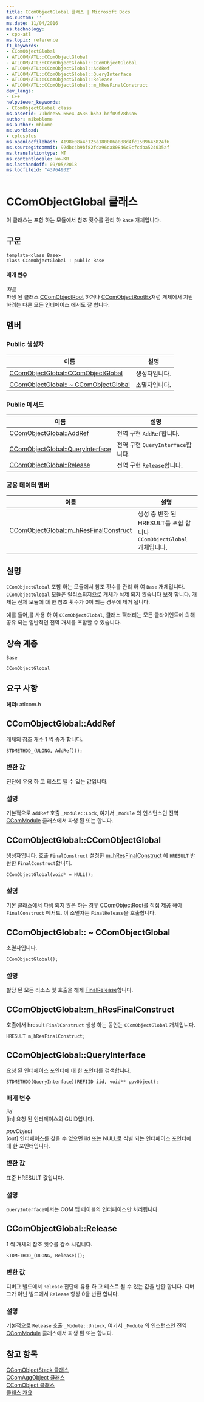 ```yaml
---
title: CComObjectGlobal 클래스 | Microsoft Docs
ms.custom: ''
ms.date: 11/04/2016
ms.technology:
- cpp-atl
ms.topic: reference
f1_keywords:
- CComObjectGlobal
- ATLCOM/ATL::CComObjectGlobal
- ATLCOM/ATL::CComObjectGlobal::CComObjectGlobal
- ATLCOM/ATL::CComObjectGlobal::AddRef
- ATLCOM/ATL::CComObjectGlobal::QueryInterface
- ATLCOM/ATL::CComObjectGlobal::Release
- ATLCOM/ATL::CComObjectGlobal::m_hResFinalConstruct
dev_langs:
- C++
helpviewer_keywords:
- CComObjectGlobal class
ms.assetid: 79bdee55-66e4-4536-b5b3-bdf09f78b9a6
author: mikeblome
ms.author: mblome
ms.workload:
- cplusplus
ms.openlocfilehash: 4198e08a4c126a180006a088d4fc1509643824f6
ms.sourcegitcommit: 92dbc4b9bf82fda96da80846c9cfcdba524035af
ms.translationtype: MT
ms.contentlocale: ko-KR
ms.lasthandoff: 09/05/2018
ms.locfileid: "43764932"
---
```

# <a name="ccomobjectglobal-class"></a>CComObjectGlobal 클래스

이 클래스는 포함 하는 모듈에서 참조 횟수를 관리 하 `Base` 개체입니다.

## <a name="syntax"></a>구문

```
template<class Base>
class CComObjectGlobal : public Base
```

#### <a name="parameters"></a>매개 변수

*자료*  
파생 된 클래스 [CComObjectRoot](../../atl/reference/ccomobjectroot-class.md) 하거나 [CComObjectRootEx](../../atl/reference/ccomobjectrootex-class.md)처럼 개체에서 지원 하려는 다른 모든 인터페이스 에서도 잘 합니다.

## <a name="members"></a>멤버

### <a name="public-constructors"></a>Public 생성자

|이름|설명|
|----------|-----------------|
|[CComObjectGlobal::CComObjectGlobal](#ccomobjectglobal)|생성자입니다.|
|[CComObjectGlobal:: ~ CComObjectGlobal](#dtor)|소멸자입니다.|

### <a name="public-methods"></a>Public 메서드

|이름|설명|
|----------|-----------------|
|[CComObjectGlobal::AddRef](#addref)|전역 구현 `AddRef`합니다.|
|[CComObjectGlobal::QueryInterface](#queryinterface)|전역 구현 `QueryInterface`합니다.|
|[CComObjectGlobal::Release](#release)|전역 구현 `Release`합니다.|

### <a name="public-data-members"></a>공용 데이터 멤버

|이름|설명|
|----------|-----------------|
|[CComObjectGlobal::m_hResFinalConstruct](#m_hresfinalconstruct)|생성 중 반환 된 HRESULT를 포함 합니다 `CComObjectGlobal` 개체입니다.|

## <a name="remarks"></a>설명

`CComObjectGlobal` 포함 하는 모듈에서 참조 횟수를 관리 하 여 `Base` 개체입니다. `CComObjectGlobal` 모듈은 릴리스되지으로 개체가 삭제 되지 않습니다 보장 합니다. 개체는 전체 모듈에 대 한 참조 횟수가 0이 되는 경우에 제거 됩니다.

예를 들어,를 사용 하 여 `CComObjectGlobal`, 클래스 팩터리는 모든 클라이언트에 의해 공유 되는 일반적인 전역 개체를 포함할 수 있습니다.

## <a name="inheritance-hierarchy"></a>상속 계층

`Base`

`CComObjectGlobal`

## <a name="requirements"></a>요구 사항

**헤더:** atlcom.h

##  <a name="addref"></a>  CComObjectGlobal::AddRef

개체의 참조 개수 1 씩 증가 합니다.

```
STDMETHOD_(ULONG, AddRef)();
```

### <a name="return-value"></a>반환 값

진단에 유용 하 고 테스트 될 수 있는 값입니다.

### <a name="remarks"></a>설명

기본적으로 `AddRef` 호출 `_Module::Lock`, 여기서 `_Module` 의 인스턴스인 전역 [CComModule](../../atl/reference/ccommodule-class.md) 클래스에서 파생 된 또는 합니다.

##  <a name="ccomobjectglobal"></a>  CComObjectGlobal::CComObjectGlobal

생성자입니다. 호출 `FinalConstruct` 설정한 [m_hResFinalConstruct](#m_hresfinalconstruct) 에 `HRESULT` 반환한 `FinalConstruct`합니다.

```
CComObjectGlobal(void* = NULL));
```

### <a name="remarks"></a>설명

기본 클래스에서 파생 되지 않은 하는 경우 [CComObjectRoot](../../atl/reference/ccomobjectroot-class.md)를 직접 제공 해야 `FinalConstruct` 메서드. 이 소멸자는 `FinalRelease`을 호출합니다.

##  <a name="dtor"></a>  CComObjectGlobal:: ~ CComObjectGlobal

소멸자입니다.

```
CComObjectGlobal();
```

### <a name="remarks"></a>설명

할당 된 모든 리소스 및 호출을 해제 [FinalRelease](ccomobjectrootex-class.md#finalrelease)합니다.

##  <a name="m_hresfinalconstruct"></a>  CComObjectGlobal::m_hResFinalConstruct

호출에서 hresult `FinalConstruct` 생성 하는 동안는 `CComObjectGlobal` 개체입니다.

```
HRESULT m_hResFinalConstruct;
```

##  <a name="queryinterface"></a>  CComObjectGlobal::QueryInterface

요청 된 인터페이스 포인터에 대 한 포인터를 검색합니다.

```
STDMETHOD(QueryInterface)(REFIID iid, void** ppvObject);
```

### <a name="parameters"></a>매개 변수

*iid*  
[in] 요청 된 인터페이스의 GUID입니다.

*ppvObject*  
[out] 인터페이스를 찾을 수 없으면 iid 또는 NULL로 식별 되는 인터페이스 포인터에 대 한 포인터입니다.

### <a name="return-value"></a>반환 값

표준 HRESULT 값입니다.

### <a name="remarks"></a>설명

`QueryInterface`에서는 COM 맵 테이블의 인터페이스만 처리됩니다.

##  <a name="release"></a>  CComObjectGlobal::Release

1 씩 개체의 참조 횟수를 감소 시킵니다.

```
STDMETHOD_(ULONG, Release)();
```

### <a name="return-value"></a>반환 값

디버그 빌드에서 `Release` 진단에 유용 하 고 테스트 될 수 있는 값을 반환 합니다. 디버그가 아닌 빌드에서 `Release` 항상 0을 반환 합니다.

### <a name="remarks"></a>설명

기본적으로 `Release` 호출 `_Module::Unlock`, 여기서 `_Module` 의 인스턴스인 전역 [CComModule](../../atl/reference/ccommodule-class.md) 클래스에서 파생 된 또는 합니다.

## <a name="see-also"></a>참고 항목

[CComObjectStack 클래스](../../atl/reference/ccomobjectstack-class.md)   
[CComAggObject 클래스](../../atl/reference/ccomaggobject-class.md)   
[CComObject 클래스](../../atl/reference/ccomobject-class.md)   
[클래스 개요](../../atl/atl-class-overview.md)
